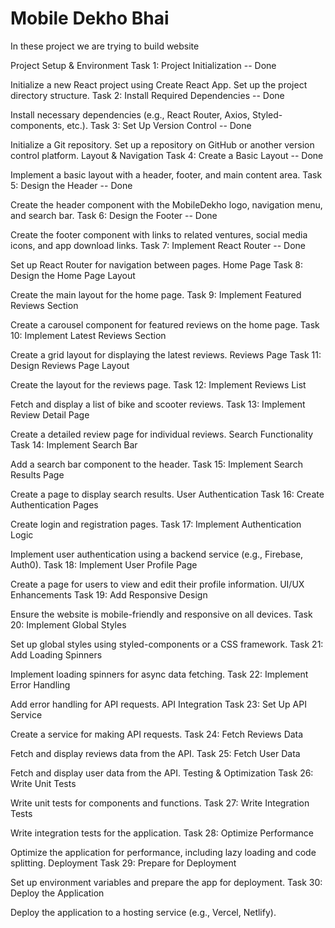 # Mobile Dekho Bhai

In these project we are trying to build website 

Project Setup & Environment
Task 1: Project Initialization                        -- Done

Initialize a new React project using Create React App.
Set up the project directory structure.
Task 2: Install Required Dependencies                 -- Done

Install necessary dependencies (e.g., React Router, Axios, Styled-components, etc.).
Task 3: Set Up Version Control                        -- Done

Initialize a Git repository.
Set up a repository on GitHub or another version control platform.
Layout & Navigation
Task 4: Create a Basic Layout                         -- Done

Implement a basic layout with a header, footer, and main content area.
Task 5: Design the Header                             -- Done

Create the header component with the MobileDekho logo, navigation menu, and search bar.
Task 6: Design the Footer                             -- Done

Create the footer component with links to related ventures, social media icons, and app download links.
Task 7: Implement React Router                         -- Done

Set up React Router for navigation between pages.
Home Page
Task 8: Design the Home Page Layout

Create the main layout for the home page.
Task 9: Implement Featured Reviews Section

Create a carousel component for featured reviews on the home page.
Task 10: Implement Latest Reviews Section

Create a grid layout for displaying the latest reviews.
Reviews Page
Task 11: Design Reviews Page Layout

Create the layout for the reviews page.
Task 12: Implement Reviews List

Fetch and display a list of bike and scooter reviews.
Task 13: Implement Review Detail Page

Create a detailed review page for individual reviews.
Search Functionality
Task 14: Implement Search Bar

Add a search bar component to the header.
Task 15: Implement Search Results Page

Create a page to display search results.
User Authentication
Task 16: Create Authentication Pages

Create login and registration pages.
Task 17: Implement Authentication Logic

Implement user authentication using a backend service (e.g., Firebase, Auth0).
Task 18: Implement User Profile Page

Create a page for users to view and edit their profile information.
UI/UX Enhancements
Task 19: Add Responsive Design

Ensure the website is mobile-friendly and responsive on all devices.
Task 20: Implement Global Styles

Set up global styles using styled-components or a CSS framework.
Task 21: Add Loading Spinners

Implement loading spinners for async data fetching.
Task 22: Implement Error Handling

Add error handling for API requests.
API Integration
Task 23: Set Up API Service

Create a service for making API requests.
Task 24: Fetch Reviews Data

Fetch and display reviews data from the API.
Task 25: Fetch User Data

Fetch and display user data from the API.
Testing & Optimization
Task 26: Write Unit Tests

Write unit tests for components and functions.
Task 27: Write Integration Tests

Write integration tests for the application.
Task 28: Optimize Performance

Optimize the application for performance, including lazy loading and code splitting.
Deployment
Task 29: Prepare for Deployment

Set up environment variables and prepare the app for deployment.
Task 30: Deploy the Application

Deploy the application to a hosting service (e.g., Vercel, Netlify).
